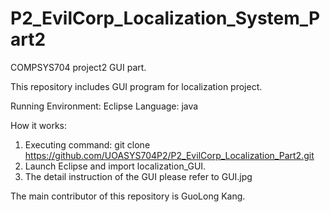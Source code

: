 # P2_EvilCorp_Localization_System_Part2

COMPSYS704 project2 GUI part.

This repository includes GUI program for localization project.

Running Environment: Eclipse
Language: java


How it works:
1)	Executing command:
    git clone https://github.com/UOASYS704P2/P2_EvilCorp_Localization_Part2.git
2)	Launch Eclipse and import localization_GUI.
3)	The detail instruction of the GUI please refer to GUI.jpg

The main contributor of this repository is GuoLong Kang.
